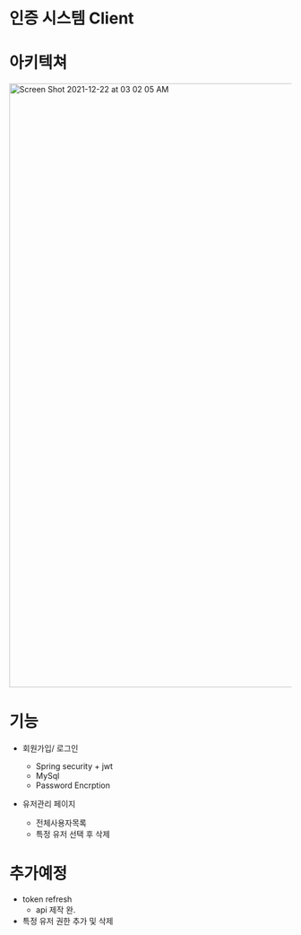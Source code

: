 # 인증 시스템 Client
# 아키텍쳐
<img width="1077" alt="Screen Shot 2021-12-22 at 03 02 05 AM" src="https://user-images.githubusercontent.com/62296097/146977427-377d6044-7a17-4cfe-a7db-29d3f5e60d56.png">

# 기능
* 회원가입/ 로그인
  - Spring security + jwt
  - MySql
  - Password Encrption

* 유저관리 페이지
  - 전체사용자목록
  - 특정 유저 선택 후 삭제





# 추가예정
* token refresh 
  - api 제작 완.
* 특정 유저 권한 추가 및 삭제
